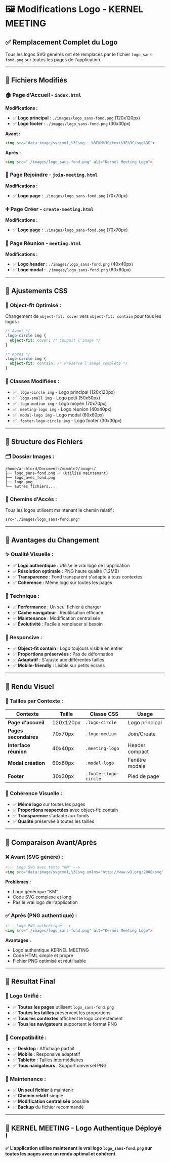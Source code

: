 # 🖼️ Modifications Logo - KERNEL MEETING

## ✅ **Remplacement Complet du Logo**

Tous les logos SVG générés ont été remplacés par le fichier `logo_sans-fond.png` sur toutes les pages de l'application.

---

## 📄 **Fichiers Modifiés**

### 🏠 **Page d'Accueil** - `index.html`
**Modifications :**
- ✅ **Logo principal** : `./images/logo_sans-fond.png` (120x120px)
- ✅ **Logo footer** : `./images/logo_sans-fond.png` (30x30px)

**Avant :**
```html
<img src="data:image/svg+xml,%3Csvg...%3EKM%3C/text%3E%3C/svg%3E">
```

**Après :**
```html
<img src="./images/logo_sans-fond.png" alt="Kernel Meeting Logo">
```

### 🔗 **Page Rejoindre** - `join-meeting.html`
**Modifications :**
- ✅ **Logo page** : `./images/logo_sans-fond.png` (70x70px)

### ➕ **Page Créer** - `create-meeting.html`
**Modifications :**
- ✅ **Logo page** : `./images/logo_sans-fond.png` (70x70px)

### 🎥 **Page Réunion** - `meeting.html`
**Modifications :**
- ✅ **Logo header** : `./images/logo_sans-fond.png` (40x40px)
- ✅ **Logo modal** : `./images/logo_sans-fond.png` (60x60px)

---

## 🎨 **Ajustements CSS**

### **📏 Object-fit Optimisé :**
Changement de `object-fit: cover` vers `object-fit: contain` pour tous les logos :

```css
/* Avant */
.logo-circle img {
  object-fit: cover; /* Coupait l'image */
}

/* Après */
.logo-circle img {
  object-fit: contain; /* Préserve l'image complète */
}
```

### **🔧 Classes Modifiées :**
- ✅ `.logo-circle img` - Logo principal (120x120px)
- ✅ `.logo-small img` - Logo petit (50x50px)
- ✅ `.logo-medium img` - Logo moyen (70x70px)
- ✅ `.meeting-logo img` - Logo réunion (40x40px)
- ✅ `.modal-logo img` - Logo modal (60x60px)
- ✅ `.footer-logo-circle img` - Logo footer (30x30px)

---

## 📁 **Structure des Fichiers**

### **🗂️ Dossier Images :**
```
/home/archlord/Documents/mumble2/images/
├── logo_sans-fond.png ✅ (Utilisé maintenant)
├── logo_avec_fond.png
├── logo.png
└── autres fichiers...
```

### **🔗 Chemins d'Accès :**
Tous les logos utilisent maintenant le chemin relatif :
```html
src="./images/logo_sans-fond.png"
```

---

## 🎯 **Avantages du Changement**

### **✨ Qualité Visuelle :**
- ✅ **Logo authentique** : Utilise le vrai logo de l'application
- ✅ **Résolution optimale** : PNG haute qualité (1.2MB)
- ✅ **Transparence** : Fond transparent s'adapte à tous contextes
- ✅ **Cohérence** : Même logo sur toutes les pages

### **🔧 Technique :**
- ✅ **Performance** : Un seul fichier à charger
- ✅ **Cache navigateur** : Réutilisation efficace
- ✅ **Maintenance** : Modification centralisée
- ✅ **Évolutivité** : Facile à remplacer si besoin

### **📱 Responsive :**
- ✅ **Object-fit contain** : Logo toujours visible en entier
- ✅ **Proportions préservées** : Pas de déformation
- ✅ **Adaptatif** : S'ajuste aux différentes tailles
- ✅ **Mobile-friendly** : Lisible sur petits écrans

---

## 🎨 **Rendu Visuel**

### **📐 Tailles par Contexte :**

| Contexte | Taille | Classe CSS | Usage |
|----------|--------|------------|-------|
| **Page d'accueil** | 120x120px | `.logo-circle` | Logo principal |
| **Pages secondaires** | 70x70px | `.logo-medium` | Join/Create |
| **Interface réunion** | 40x40px | `.meeting-logo` | Header compact |
| **Modal création** | 60x60px | `.modal-logo` | Fenêtre modale |
| **Footer** | 30x30px | `.footer-logo-circle` | Pied de page |

### **🎯 Cohérence Visuelle :**
- ✅ **Même logo** sur toutes les pages
- ✅ **Proportions respectées** avec object-fit: contain
- ✅ **Transparence** s'adapte aux fonds
- ✅ **Qualité** préservée à toutes les tailles

---

## 🔄 **Comparaison Avant/Après**

### **❌ Avant (SVG généré) :**
```html
<!-- Logo SVG avec texte "KM" -->
<img src="data:image/svg+xml,%3Csvg xmlns='http://www.w3.org/2000/svg' viewBox='0 0 100 100'%3E%3Ccircle cx='50' cy='50' r='40' fill='%23FF6B35'/%3E%3Ctext x='50' y='60' text-anchor='middle' fill='white' font-size='30' font-weight='bold'%3EKM%3C/text%3E%3C/svg%3E">
```

**Problèmes :**
- Logo générique "KM"
- Code SVG complexe et long
- Pas le vrai logo de l'application

### **✅ Après (PNG authentique) :**
```html
<!-- Logo PNG authentique -->
<img src="./images/logo_sans-fond.png" alt="Kernel Meeting Logo">
```

**Avantages :**
- Logo authentique KERNEL MEETING
- Code HTML simple et propre
- Fichier PNG optimisé et réutilisable

---

## 🚀 **Résultat Final**

### **🎉 Logo Unifié :**
- ✅ **Toutes les pages** utilisent `logo_sans-fond.png`
- ✅ **Toutes les tailles** préservent les proportions
- ✅ **Tous les contextes** affichent le logo correctement
- ✅ **Tous les navigateurs** supportent le format PNG

### **📱 Compatibilité :**
- ✅ **Desktop** : Affichage parfait
- ✅ **Mobile** : Responsive adaptatif
- ✅ **Tablette** : Tailles intermédiaires
- ✅ **Tous navigateurs** : Support universel PNG

### **🔧 Maintenance :**
- ✅ **Un seul fichier** à maintenir
- ✅ **Chemin relatif** simple
- ✅ **Modification centralisée** possible
- ✅ **Backup** du fichier recommandé

---

## 🎯 **KERNEL MEETING - Logo Authentique Déployé !**

**✅ L'application utilise maintenant le vrai logo `logo_sans-fond.png` sur toutes les pages avec un rendu optimal et cohérent.**
